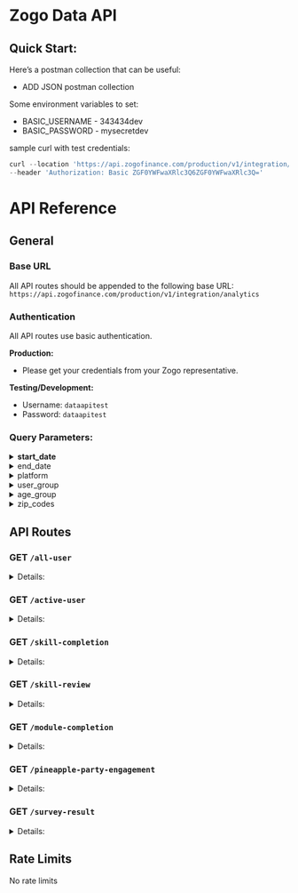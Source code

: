 # Zogo Data API

## Quick Start:

Here’s a postman collection that can be useful:

- ADD JSON postman collection

Some environment variables to set:

- BASIC_USERNAME - 343434dev
- BASIC_PASSWORD - mysecretdev

sample curl with test credentials:

```jsx
curl --location 'https://api.zogofinance.com/production/v1/integration/analytics/integration/analytics/all-user' \
--header 'Authorization: Basic ZGF0YWFwaXRlc3Q6ZGF0YWFwaXRlc3Q='
```

# API Reference

## General

### Base URL

All API routes should be appended to the following base URL: `https://api.zogofinance.com/production/v1/integration/analytics`

### Authentication

All API routes use basic authentication.

**Production:**

- Please get your credentials from your Zogo representative.

**Testing/Development:**

- Username: `dataapitest`
- Password: `dataapitest`

### Query Parameters:

<details>
<summary><b>start_date</b></summary>

- YYYY-MM-DD format, query starts at 00:00:00 of the given day
- if empty, will search from the earliest data point
  </details>

<details>
<summary>end_date</summary>

- YYYY-MM-DD format, query ends at 23:59:59 of the given day
- if empty, will search from the most recent data point
</details>

<details>
<summary>platform</summary>

- one of the following:
  - web
  - digital_banking
  - standalone
  - integration
- if empty, will search data from all platforms
</details>

<details>
<summary>user_group</summary>

- only applicable for “web” platform
- one of the following:
  - unregistered
  - registered
- if empty, will search data from both unregistered and registered users
  </details>

<details>
<summary>age_group</summary>

- only applicable for “standalone” and “digital_banking” platforms
- if empty, will search data from all users
- one of:
  - teen (13-17 years old)
  - young_adult (18-24 years old)
  - adult (25-34 years old)
  - old_adult (35+ years old)
  - unknown
  </details>

<details>
<summary>zip_codes</summary>

- only applicable for "standalone" platform
- if empty, will search data from all zip codes
- Javascript example:

  ```jsx
  const zip_codes = ["11111", "22222", "33333"];

  // Convert the array to a JSON string and include it in the query parameter
  const query_string = `zip_codes=${encodeURIComponent(
    JSON.stringify(zip_codes)
  )}`;

  // Append the query string to the URL
  const url = `https://api.zogofinance.com/integration/data?${query_string}`;
  ```

</details>

## API Routes

### GET `/all-user`

<details>
<summary>Details:</summary>

**Description:**

Get users (and their zip codes) who were created between the start and end date.

**Parameters:**

Optional

- `start_date`
- `end_date`
- `platform`
- `user_group`
- `age_group`
- `zip_codes`

**Example 200 Response:**

```json
{
  "total_user_count": 100,
  "zip_codes": [
    {
      "zip_code": "11111",
      "total_user_count": 1
    }
  ]
}
```

</details>

### GET `/active-user`

<details>
<summary>Details:</summary>

**Description:**

Get users who have logged in at least once between the start and end date.

**Parameters:**

Optional

- `start_date`
- `end_date`
- `platform`
- `user_group`
- `age_group`
- `zip_codes`

**Example 200 Response:**

```json
{
  "active_user_count": 100
}
```

</details>

### GET `/skill-completion`

<details>
<summary>Details:</summary>

**Description:**

Get skill data for user activity within the given start and end date.

**Parameters:**

Optional

- `start_date`
- `end_date`
- `platform`
- `user_group`
- `age_group`
- `zip_codes`

**Example 200 Response:**

```json
{
  "skills": [
    {
      "skill_id": 1,
      "skill_name": "Buying a house",
      "skill_status": "active", // can be "inactive"
      "category_name": "Savings and Spending",
      "category_id": 1,
      "active_user_count": 200,
      "completed_skill_user_count": 100,
      "question_accuracy": 98.1
    }
  ]
}
```

</details>

### GET `/skill-review`

<details>
<summary>Details:</summary>

**Description:**

Get skill data for user activity within the given start and end date. Pre-test accuracy and confidence may only be available for some skills.

**Parameters:**

Optional

- `start_date`
- `end_date`
- `platform`
- `age_group`
- `zip_codes`

**Example 200 Response:**

```json
{
  "skills": [
    {
      "skill_id": 1,
      "skill_name": "Buying a house",
      "skill_status": "active", // can be "inactive"
      "category_name": "Savings and Spending",
      "category_id": 1,
      "pre_test_accuracy": 75.6,
      "post_test_accuracy": 99.0,
      "pre_test_confidence": 75.0,
      "post_test_confidence": 99.1
    }
  ]
}
```

</details>

### GET `/module-completion`

<details>
<summary>Details:</summary>

**Description:**

Get module data for user activity within the given start and end date.

**Parameters:**

Optional

- `start_date`
- `end_date`
- `platform`
- `user_group`
- `age_group`
- `zip_codes`

**Example 200 Response:**

```json
{
  "modules": [
    {
      "module_id": 1,
      "module_name": "The Buying Process",
      "skill_id": 1,
      "skill_name": "Buying a house",
      "skill_status": "active", // can be "inactive"
      "category_name": "Savings and Spending",
      "category_id": 1,
      "module_status": "active", // can be "inactive"
      "active_user_count": 200,
      "completed_user_count": 100
    }
  ]
}
```

</details>

### GET `/pineapple-party-engagement`

<details>
<summary>Details:</summary>

**Description:**

Get pineapple party data for parties started within the given start and end date.

**Parameters:**

Optional

- `start_date`
- `end_date`
- `platform`
  - only applicable for standalone and digital banking platforms
- `age_group`
- `zip_codes`

**Example 200 Response:**

```json
{
  "parties": [
    {
      "party_start_time": "2023-01-01 02:00:00",
      "party_end_time": "2023-01-01 02:00:00",
      "active_user_count": 200,
      "completed_user_count": 100
    }
  ]
}
```

</details>

### GET `/survey-result`

<details>
<summary>Details:</summary>

**Description:**

Get survey data answered within the given start and end date.

**Parameters:**

Optional

- `start_date`
- `end_date`
- `platform`
- `user_group`
- `age_group`
- `zip_codes`

**Example 200 Response:**

```json
{
  "survey_results": [
    {
      "question_id": 1,
      "question": "Who is not involved in buying a house?",
      "secondary_text": "Please select an option",
      "total_answer_count": 100,
      "answer_option_data": [
        {
          "answer_value": "Realtor",
          "answer_count": 1
        },
        {
          "answer_value": "Lender",
          "answer_count": 1
        },
        {
          "answer_value": "Dr. Seuss",
          "answer_count": 98
        }
      ]
    }
  ]
}
```

</details>

## Rate Limits

No rate limits
